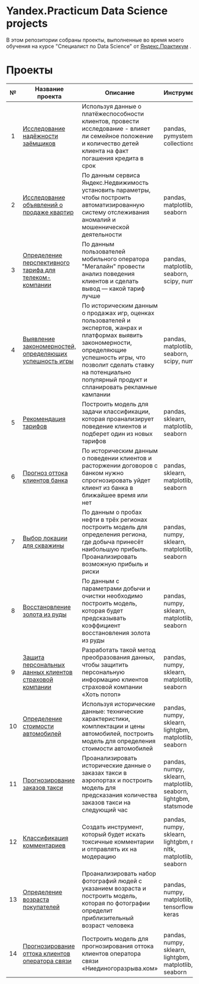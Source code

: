 # Yandex.Practicum Data Science projects
В этом репозитории собраны проекты, выполненные во время моего обучения на курсе "Специалист по Data Science" от [Яндекс.Практикум](https://practicum.yandex.ru) .

# Проекты
№|Название проекта| Описание| Инструменты
:---:|---|---|:---
1 | [Исследование надёжности заёмщиков](https://github.com/timofeevamila/Practicum/tree/main/01.%20Исследование%20надёжности%20заёмщиков) | Используя данные о платёжеспособности клиентов, провести исследование - влияет ли семейное положение и количество детей клиента на факт погашения кредита в срок | pandas, pymystem3, collections
2 | [Исследование объявлений о продаже квартир](https://github.com/timofeevamila/Practicum/tree/main/02.%20Исследование%20объявлений%20о%20продаже%20квартир) | По данным сервиса Яндекс.Недвижимость установить параметры, чтобы построить автоматизированную систему отслеживания аномалий и мошеннической деятельности | pandas, matplotlib, seaborn
3 | [Определение перспективного тарифа для телеком-компании](https://github.com/timofeevamila/Practicum/tree/main/03.%20Определение%20перспективного%20тарифа%20для%20телеком-компании) | По данным пользователей мобильного оператора "Мегалайн" провести анализ поведения клиентов и сделать вывод — какой тариф лучше | pandas, matplotlib, seaborn, scipy, numpy
4 | [Выявление закономерностей, определяющих успешность игры](https://github.com/timofeevamila/Practicum/tree/main/04.%20Выявление%20закономерностей%2C%20определяющих%20успешность%20игры) | По историческим данным о продажах игр, оценках пользователей и экспертов, жанрах и платформах выявить закономерности, определяющие успешность игры, что позволит сделать ставку на потенциально популярный продукт и спланировать рекламные кампании| pandas, matplotlib, seaborn, scipy, numpy
5 | [Рекомендация тарифов](https://github.com/timofeevamila/Practicum/tree/main/05.%20Рекомендация%20тарифов) | Построить модель для задачи классификации, которая проанализирует поведение клиентов и подберет один из новых тарифов | pandas, sklearn, matplotlib, seaborn
6 | [Прогноз оттока клиентов банка](https://github.com/timofeevamila/Practicum/tree/main/06.%20Прогноз%20оттока%20клиентов%20банка) | По историческим данным о поведении клиентов и расторжении договоров с банком нужно спрогнозировать уйдет клиент из банка в ближайшее время или нет| pandas, sklearn, matplotlib, seaborn
7 | [Выбор локации для скважины](https://github.com/timofeevamila/Practicum/tree/main/07.%20Выбор%20локации%20для%20скважины) | По данным о пробах нефти в трёх регионах построить модель для определения региона, где добыча принесёт наибольшую прибыль. Проанализировать возможную прибыль и риски | pandas, numpy, sklearn, matplotlib, seaborn
8 | [Восстановление золота из руды](https://github.com/timofeevamila/Practicum/tree/main/08.%20Восстановление%20золота%20из%20руды) | По данным с параметрами добычи и очистки необходимо построить модель, которая будет предсказывать коэффициент восстановления золота из руды |  pandas, numpy, sklearn, matplotlib, seaborn
9 | [Защита персональных данных клиентов страховой компании](https://github.com/timofeevamila/Practicum/tree/main/09.%20Защита%20персональных%20данных%20клиентов) | Разработать такой метод преобразования данных, чтобы защитить персональную информацию клиентов страховой компании «Хоть потоп» |  pandas, numpy, sklearn, matplotlib, seaborn
10 | [Определение стоимости автомобилей](https://github.com/timofeevamila/Practicum/tree/main/10.%20Определение%20стоимости%20автомобилей) | Используя исторические данные: технические характеристики, комплектации и цены автомобилей, построить модель для определения стоимости автомобилей | pandas, numpy, sklearn, lightgbm, matplotlib, seaborn
11 | [Прогнозирование заказов такси](https://github.com/timofeevamila/Practicum/tree/main/11.%20Прогнозирование%20заказов%20такси) | Проанализировать исторические данные о заказах такси в аэропортах и построить модель для предсказания количества заказов такси на следующий час | pandas, numpy, sklearn, matplotlib, seaborn, lightgbm, statsmodels
12 | [Классификация комментариев](https://github.com/timofeevamila/Practicum/tree/main/12.%20Классификация%20комментариев) | Создать инструмент, который будет искать токсичные комментарии и отправлять их на модерацию | pandas, numpy, sklearn, lightgbm, re, nltk, matplotlib, seaborn
13 | [Определение возраста покупателей](https://github.com/timofeevamila/Practicum/tree/main/13.%20Определение%20возраста%20покупателей) | Проанализировать набор фотографий людей с указанием возраста и построить модель, которая по фотографии определит приблизительный возраст человека | pandas, numpy, matplotlib, tensorflow, keras
14 | [Прогнозирование оттока клиентов оператора связи](https://github.com/timofeevamila/Practicum/tree/main/14.%20Прогнозирование%20оттока%20клиентов%20оператора%20связи) | Построить модель для прогнозирования оттока клиентов оператора связи «Ниединогоразрыва.ком» |  pandas, numpy, sklearn, lightgbm, matplotlib, seaborn

